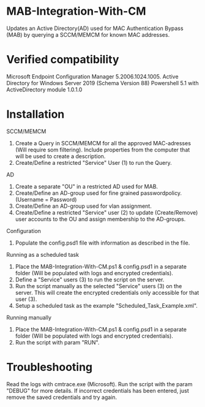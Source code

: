 # MAB-Integration-With-CM
Updates an Active Directory(AD) used for MAC Authentication Bypass (MAB) by querying a SCCM/MEMCM for known MAC addresses.

# Verified compatibility
Microsoft Endpoint Configuration Manager 5.2006.1024.1005.
Active Directory for Windows Server 2019 (Schema Version 88)
Powershell 5.1 with ActiveDirectory module 1.0.1.0

# Installation
SCCM/MEMCM
1. Create a Query in SCCM/MEMCM for all the approved MAC-adresses (Will require som filtering). Include properties from the computer that will be used to create a description. 
2. Create/Define a restricted "Service" User (1) to run the Query.

AD
1. Create a separate "OU" in a restricted AD used for MAB. 
2. Create/Define an AD-group used for fine grained passwordpolicy. (Username = Password)
3. Create/Define an AD-group used for vlan assignment.
4. Create/Define a restricted "Service" user (2) to update (Create/Remove) user accounts to the OU and assign membership to the AD-groups.

Configuration
1. Populate the config.psd1 file with information as described in the file.

Running as a scheduled task
1. Place the MAB-Integration-With-CM.ps1 & config.psd1 in a separate folder (Will be populated with logs and encrypted credentials).
2. Define a "Service" users (3) to run the script on the server.
3. Run the script manually as the selected "Service" users (3) on the server. This will create the encrypted credentials only accessible for that user (3).
3. Setup a scheduled task as the example "Scheduled_Task_Example.xml".

Running manually
1. Place the MAB-Integration-With-CM.ps1 & config.psd1 in a separate folder (Will be populated with logs and encrypted credentials).
2. Run the script with param "RUN".

# Troubleshooting
Read the logs with cmtrace.exe (Microsoft).
Run the script with the param "DEBUG" for more details.
If incorrect credentials has been entered, just remove the saved credentials and try again. 
